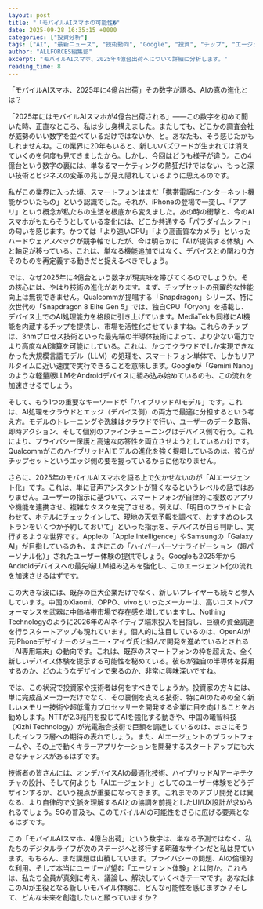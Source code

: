 ```yaml
---
layout: post
title: "「モバイルAIスマホの可能性�"
date: 2025-09-28 16:35:15 +0000
categories: ["投資分析"]
tags: ["AI", "最新ニュース", "技術動向", "Google", "投資", "チップ", "エージェント"]
author: "ALLFORCES編集部"
excerpt: "モバイルAIスマホ、2025年4億台出荷へについて詳細に分析します。"
reading_time: 8
---
```


「モバイルAIスマホ、2025年に4億台出荷」その数字が語る、AIの真の進化とは？

「2025年にはモバイルAIスマホが4億台出荷される」――この数字を初めて聞いた時、正直なところ、私は少し身構えました。またしても、どこかの調査会社が威勢のいい数字を並べているだけではないか、と。あなたも、そう感じたかもしれませんね。この業界に20年もいると、新しいバズワードが生まれては消えていくのを何度も見てきましたから。しかし、今回はどうも様子が違う。この4億台という数字の裏には、単なるマーケティングの熱狂だけではない、もっと深い技術とビジネスの変革の兆しが見え隠れしているように思えるのです。

私がこの業界に入った頃、スマートフォンはまだ「携帯電話にインターネット機能がついたもの」という認識でした。それが、iPhoneの登場で一変し、「アプリ」という概念が私たちの生活を根底から変えました。あの時の衝撃と、今のAIスマホがもたらそうとしている変化には、どこか共通する「パラダイムシフト」の匂いを感じます。かつては「より速いCPU」「より高画質なカメラ」といったハードウェアスペックが競争軸でしたが、今は明らかに「AIが提供する体験」へと軸足が移っている。これは、単なる機能追加ではなく、デバイスとの関わり方そのものを再定義する動きだと捉えるべきでしょう。

では、なぜ2025年に4億台という数字が現実味を帯びてくるのでしょうか。その核心には、やはり技術の進化があります。まず、チップセットの飛躍的な性能向上は無視できません。Qualcommが提唱する「Snapdragon」シリーズ、特に次世代の「Snapdragon 8 Elite Gen 5」では、独自CPU「Oryon」を搭載し、デバイス上でのAI処理能力を格段に引き上げています。MediaTekも同様にAI機能を内蔵するチップを提供し、市場を活性化させていますね。これらのチップは、3nmプロセス技術といった最先端の半導体技術によって、より少ない電力でより高度なAI演算を可能にしている。これは、かつてクラウドでしか実現できなかった大規模言語モデル（LLM）の処理を、スマートフォン単体で、しかもリアルタイムに近い速度で実行できることを意味します。Googleが「Gemini Nano」のような軽量版LLMをAndroidデバイスに組み込み始めているのも、この流れを加速させるでしょう。

そして、もう1つの重要なキーワードが「ハイブリッドAIモデル」です。これは、AI処理をクラウドとエッジ（デバイス側）の両方で最適に分担するという考え方。モデルのトレーニングや洗練はクラウドで行い、ユーザーのデータ取得、即時アクション、そして個別のファインチューニングはデバイス側で行う。これにより、プライバシー保護と高速な応答性を両立させようとしているわけです。QualcommがこのハイブリッドAIモデルの進化を強く提唱しているのは、彼らがチップセットというエッジ側の要を握っているからに他なりません。

さらに、2025年のモバイルAIスマホを語る上で欠かせないのが「AIエージェント化」です。これは、単に音声アシスタントが賢くなるというレベルの話ではありません。ユーザーの指示に基づいて、スマートフォンが自律的に複数のアプリや機能を連携させ、複雑なタスクを完了させる。例えば、「明日のフライトに合わせて、ホテルにチェックインして、現地の天気予報を調べて、おすすめのレストランをいくつか予約しておいて」といった指示を、デバイスが自ら判断し、実行するような世界です。Appleの「Apple Intelligence」やSamsungの「Galaxy AI」が目指しているのも、まさにこの「ハイパーパーソナライゼーション（超パーソナル化）」されたユーザー体験の提供でしょう。Googleも2025年からAndroidデバイスへの最先端LLM組み込みを強化し、このエージェント化の流れを加速させるはずです。

この大きな波には、既存の巨大企業だけでなく、新しいプレイヤーも続々と参入しています。中国のXiaomi、OPPO、vivoといったメーカーは、高いコストパフォーマンスを武器に中価格帯市場で存在感を増していますし、Nothing Technologyのように2026年のAIネイティブ端末投入を目指し、巨額の資金調達を行うスタートアップも現れています。個人的に注目しているのは、OpenAIが元iPhoneデザイナーのジョニー・アイヴ氏と組んで開発を進めているとされる「AI専用端末」の動向です。これは、既存のスマートフォンの枠を超えた、全く新しいデバイス体験を提示する可能性を秘めている。彼らが独自の半導体を採用するのか、どのようなデザインで来るのか、非常に興味深いですね。

では、この状況で投資家や技術者は何をすべきでしょうか。投資家の方々には、単に完成品メーカーだけでなく、その裏側を支える技術、特にAIのための全く新しいメモリー技術や超低電力プロセッサーを開発する企業に目を向けることをお勧めします。NTTが2.3兆円を投じてAIを強化する動きや、中国の曦智科技（Xizhi Technology）が光電融合技術で巨額を調達しているのは、まさにそうしたインフラ層への期待の表れでしょう。また、AIエージェントのプラットフォームや、その上で動くキラーアプリケーションを開発するスタートアップにも大きなチャンスがあるはずです。

技術者の皆さんには、オンデバイスAIの最適化技術、ハイブリッドAIアーキテクチャの設計、そして何よりも「AIエージェント」としてのユーザー体験をどうデザインするか、という視点が重要になってきます。これまでのアプリ開発とは異なる、より自律的で文脈を理解するAIとの協調を前提としたUI/UX設計が求められるでしょう。5Gの普及も、このモバイルAIの可能性をさらに広げる要素となるはずです。

この「モバイルAIスマホ、4億台出荷」という数字は、単なる予測ではなく、私たちのデジタルライフが次のステージへと移行する明確なサインだと私は見ています。もちろん、まだ課題は山積しています。プライバシーの問題、AIの倫理的な利用、そして本当にユーザーが望む「エージェント体験」とは何か。これらは、私たち全員が真剣に考え、議論し、解決していくべきテーマです。あなたはこのAIが主役となる新しいモバイル体験に、どんな可能性を感じますか？そして、どんな未来を創造したいと願っていますか？

